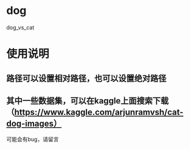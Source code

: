 # dog
dog_vs_cat
# 使用说明
## 路径可以设置相对路径，也可以设置绝对路径
## 其中一些数据集，可以在kaggle上面搜索下载（https://www.kaggle.com/arjunramvsh/cat-dog-images）
可能会有bug，请留言
